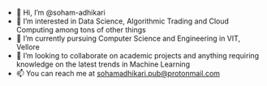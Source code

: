 - 👋 Hi, I’m @soham-adhikari
- 👀 I’m interested in Data Science, Algorithmic Trading and Cloud Computing among tons of other things
- 🌱 I’m currently pursuing Computer Science and Engineering in VIT, Vellore
- 💞️ I’m looking to collaborate on academic projects and anything requiring knowledge on the latest trends in Machine Learning
- 📫 You can reach me at sohamadhikari.pub@protonmail.com

<!---
soham-adhikari/soham-adhikari is a ✨ special ✨ repository because its `README.md` (this file) appears on your GitHub profile.
You can click the Preview link to take a look at your changes.
--->
